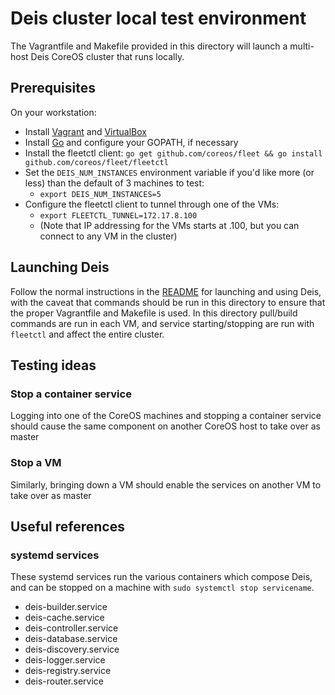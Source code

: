 # Deis cluster local test environment

The Vagrantfile and Makefile provided in this directory will launch a multi-host Deis CoreOS cluster that runs locally.

## Prerequisites
On your workstation:
* Install [Vagrant](http://www.vagrantup.com/downloads.html) and [VirtualBox](https://www.virtualbox.org/wiki/Downloads)
* Install [Go](http://golang.org/doc/install) and configure your GOPATH, if necessary
* Install the fleetctl client: `go get github.com/coreos/fleet && go install github.com/coreos/fleet/fleetctl`
* Set the `DEIS_NUM_INSTANCES` environment variable if you'd like more (or less) than the default of 3 machines to test:
  * `export DEIS_NUM_INSTANCES=5`
* Configure the fleetctl client to tunnel through one of the VMs:
  * `export FLEETCTL_TUNNEL=172.17.8.100`
  * (Note that IP addressing for the VMs starts at .100, but you can connect to any VM in the cluster)

## Launching Deis
Follow the normal instructions in the [README](../../README.md) for launching and using Deis, with the caveat that
commands should be run in this directory to ensure that the proper Vagrantfile and Makefile is used. In this directory
pull/build commands are run in each VM, and service starting/stopping are run with `fleetctl` and affect the entire cluster.

## Testing ideas
### Stop a container service
Logging into one of the CoreOS machines and stopping a container service should cause the same component on another CoreOS
host to take over as master

### Stop a VM
Similarly, bringing down a VM should enable the services on another VM to take over as master

## Useful references
### systemd services
These systemd services run the various containers which compose Deis, and can be stopped on a machine with `sudo systemctl stop servicename`.
* deis-builder.service
* deis-cache.service
* deis-controller.service
* deis-database.service
* deis-discovery.service
* deis-logger.service
* deis-registry.service
* deis-router.service
